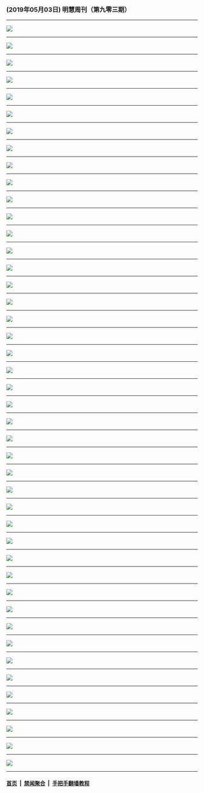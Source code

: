 ### (2019年05月03日) 明慧周刊（第九零三期） 

---

<img src="http://qikan.minghui.org/mhqkpage/qikanimage/2019/05/03/mhweekly903_read-online1.png"/><hr/>
<img src="http://qikan.minghui.org/mhqkpage/qikanimage/2019/05/03/mhweekly903_read-online2.png"/><hr/>
<img src="http://qikan.minghui.org/mhqkpage/qikanimage/2019/05/03/mhweekly903_read-online3.png"/><hr/>
<img src="http://qikan.minghui.org/mhqkpage/qikanimage/2019/05/03/mhweekly903_read-online4.png"/><hr/>
<img src="http://qikan.minghui.org/mhqkpage/qikanimage/2019/05/03/mhweekly903_read-online5.png"/><hr/>
<img src="http://qikan.minghui.org/mhqkpage/qikanimage/2019/05/03/mhweekly903_read-online6.png"/><hr/>
<img src="http://qikan.minghui.org/mhqkpage/qikanimage/2019/05/03/mhweekly903_read-online7.png"/><hr/>
<img src="http://qikan.minghui.org/mhqkpage/qikanimage/2019/05/03/mhweekly903_read-online8.png"/><hr/>
<img src="http://qikan.minghui.org/mhqkpage/qikanimage/2019/05/03/mhweekly903_read-online9.png"/><hr/>
<img src="http://qikan.minghui.org/mhqkpage/qikanimage/2019/05/03/mhweekly903_read-online10.png"/><hr/>
<img src="http://qikan.minghui.org/mhqkpage/qikanimage/2019/05/03/mhweekly903_read-online11.png"/><hr/>
<img src="http://qikan.minghui.org/mhqkpage/qikanimage/2019/05/03/mhweekly903_read-online12.png"/><hr/>
<img src="http://qikan.minghui.org/mhqkpage/qikanimage/2019/05/03/mhweekly903_read-online13.png"/><hr/>
<img src="http://qikan.minghui.org/mhqkpage/qikanimage/2019/05/03/mhweekly903_read-online14.png"/><hr/>
<img src="http://qikan.minghui.org/mhqkpage/qikanimage/2019/05/03/mhweekly903_read-online15.png"/><hr/>
<img src="http://qikan.minghui.org/mhqkpage/qikanimage/2019/05/03/mhweekly903_read-online16.png"/><hr/>
<img src="http://qikan.minghui.org/mhqkpage/qikanimage/2019/05/03/mhweekly903_read-online17.png"/><hr/>
<img src="http://qikan.minghui.org/mhqkpage/qikanimage/2019/05/03/mhweekly903_read-online18.png"/><hr/>
<img src="http://qikan.minghui.org/mhqkpage/qikanimage/2019/05/03/mhweekly903_read-online19.png"/><hr/>
<img src="http://qikan.minghui.org/mhqkpage/qikanimage/2019/05/03/mhweekly903_read-online20.png"/><hr/>
<img src="http://qikan.minghui.org/mhqkpage/qikanimage/2019/05/03/mhweekly903_read-online21.png"/><hr/>
<img src="http://qikan.minghui.org/mhqkpage/qikanimage/2019/05/03/mhweekly903_read-online22.png"/><hr/>
<img src="http://qikan.minghui.org/mhqkpage/qikanimage/2019/05/03/mhweekly903_read-online23.png"/><hr/>
<img src="http://qikan.minghui.org/mhqkpage/qikanimage/2019/05/03/mhweekly903_read-online24.png"/><hr/>
<img src="http://qikan.minghui.org/mhqkpage/qikanimage/2019/05/03/mhweekly903_read-online25.png"/><hr/>
<img src="http://qikan.minghui.org/mhqkpage/qikanimage/2019/05/03/mhweekly903_read-online26.png"/><hr/>
<img src="http://qikan.minghui.org/mhqkpage/qikanimage/2019/05/03/mhweekly903_read-online27.png"/><hr/>
<img src="http://qikan.minghui.org/mhqkpage/qikanimage/2019/05/03/mhweekly903_read-online28.png"/><hr/>
<img src="http://qikan.minghui.org/mhqkpage/qikanimage/2019/05/03/mhweekly903_read-online29.png"/><hr/>
<img src="http://qikan.minghui.org/mhqkpage/qikanimage/2019/05/03/mhweekly903_read-online30.png"/><hr/>
<img src="http://qikan.minghui.org/mhqkpage/qikanimage/2019/05/03/mhweekly903_read-online31.png"/><hr/>
<img src="http://qikan.minghui.org/mhqkpage/qikanimage/2019/05/03/mhweekly903_read-online32.png"/><hr/>
<img src="http://qikan.minghui.org/mhqkpage/qikanimage/2019/05/03/mhweekly903_read-online33.png"/><hr/>
<img src="http://qikan.minghui.org/mhqkpage/qikanimage/2019/05/03/mhweekly903_read-online34.png"/><hr/>
<img src="http://qikan.minghui.org/mhqkpage/qikanimage/2019/05/03/mhweekly903_read-online35.png"/><hr/>
<img src="http://qikan.minghui.org/mhqkpage/qikanimage/2019/05/03/mhweekly903_read-online36.png"/><hr/>
<img src="http://qikan.minghui.org/mhqkpage/qikanimage/2019/05/03/mhweekly903_read-online37.png"/><hr/>
<img src="http://qikan.minghui.org/mhqkpage/qikanimage/2019/05/03/mhweekly903_read-online38.png"/><hr/>
<img src="http://qikan.minghui.org/mhqkpage/qikanimage/2019/05/03/mhweekly903_read-online39.png"/><hr/>
<img src="http://qikan.minghui.org/mhqkpage/qikanimage/2019/05/03/mhweekly903_read-online40.png"/><hr/>
<img src="http://qikan.minghui.org/mhqkpage/qikanimage/2019/05/03/mhweekly903_read-online41.png"/><hr/>
<img src="http://qikan.minghui.org/mhqkpage/qikanimage/2019/05/03/mhweekly903_read-online42.png"/><hr/>
<img src="http://qikan.minghui.org/mhqkpage/qikanimage/2019/05/03/mhweekly903_read-online43.png"/><hr/>
<img src="http://qikan.minghui.org/mhqkpage/qikanimage/2019/05/03/mhweekly903_read-online44.png"/><hr/>


#### [首页](../../../..) &nbsp;|&nbsp; [禁闻聚合](https://github.com/gfw-breaker/banned-news) &nbsp;|&nbsp; [手把手翻墙教程](https://github.com/gfw-breaker/guides) 